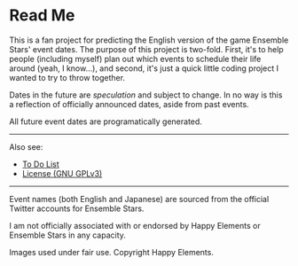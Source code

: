 # Read Me

This is a fan project for predicting the English version of the game Ensemble Stars' event dates. The purpose of this project is two-fold. First, it's to help people (including myself) plan out which events to schedule their life around (yeah, I know...), and second, it's just a quick little coding project I wanted to try to throw together.

Dates in the future are *speculation* and subject to change. In no way is this a reflection of officially announced dates, aside from past events.

All future event dates are programatically generated.

---

Also see:
- [To Do List](./todo.md)
- [License (GNU GPLv3)](./license)

---

Event names (both English and Japanese) are sourced from the official Twitter accounts for Ensemble Stars.

I am not officially associated with or endorsed by Happy Elements or Ensemble Stars in any capacity.

Images used under fair use. Copyright Happy Elements.
